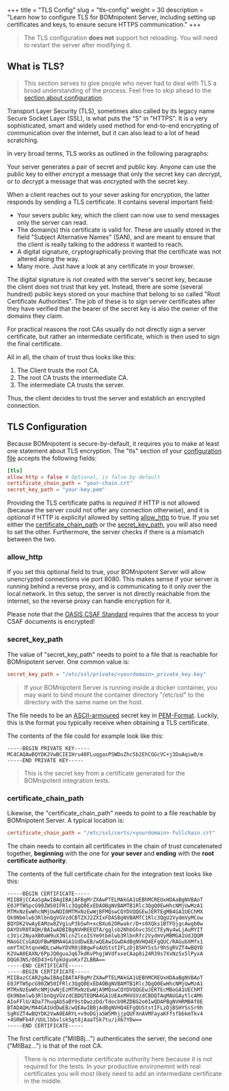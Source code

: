+++
title = "TLS Config"
slug = "tls-config"
weight = 30
description = "Learn how to configure TLS for BOMnipotent Server, including setting up certificates and keys, to ensure secure HTTPS communication."
+++

> The TLS configuration **does not** support hot reloading. You will need to restart the server after modifying it.

## What is TLS?

> This section serves to give people who never had to deal with TLS a broad understanding of the process. Feel free to skip ahead to the [section about configuration](#tls-configuration).

Transport Layer Security (TLS), sometimes also called by its legacy name Secure Socket Layer (SSL), is what puts the "S" in "HTTPS". It is a very sophisticated, smart and widely used method for end-to-end encrypting of communication over the internet, but it can also lead to a lot of head scratching.

In very broad terms, TLS works as outlined in the following paragraphs:

Your server generates a pair of secret and public key. Anyone can use the public key to either *en*crypt a message that only the secret key can *de*crypt, or to *de*crypt a message that was *en*crypted with the secret key.

When a client reaches out to your sever asking for encryption, the latter responds by sending a TLS certificate. It contains several important field:
- Your severs public key, which the client can now use to send messages only the server can read.
- The domain(s) this certificate is valid for. These are usually stored in the field "Subject Alternative Names" (SAN), and are meant to ensure that the client is really talking to the address it wanted to reach.
- A digital signature, cryptographically proving that the certificate was not altered along the way.
- Many more. Just have a look at any certificate in your browser.

The digital signature is *not* created with the server's secret key, because the client does not trust that key yet. Instead, there are some (several hundred) public keys stored on your machine that belong to so called "Root Certificate Authorities". The job of these is to sign server certificates after they have verified that the bearer of the secret key is also the owner of the domains they claim.

For practical reasons the root CAs usually do not directly sign a server certificate, but rather an intermediate certificate, which is then used to sign the final certificate.

All in all, the chain of trust thus looks like this:
1. The Client trusts the root CA.
1. The root CA trusts the intermediate CA.
1. The intermediate CA trusts the server.

Thus, the client decides to trust the server and establich an encrypted connection.

## TLS Configuration

Because BOMnipotent is secure-by-default, it requires you to make at least one statement about TLS encryption. The "tls" section of your [configuration file](/server/configuration/config-file/) accepts the following fields:

```toml
[tls]
allow_http = false # Optional, is false by default
certificate_chain_path = "your-chain.crt"
secret_key_path = "your-key.pem"
```

Providing the TLS certificate paths is *required* if HTTP is not allowed (because the server could not offer any connection otherwise), and it is *optional* if HTTP is explicityl allowed by setting [allow_http](#allow_http) to true. If you set either the [certificate_chain_path](#certificate_chain_path) or the [secret_key_path](#secret_key_path), you will also need to set the other. Furthermore, the server checks if there is a mismatch between the two.

### allow_http

If you set this optional field to true, your BOMnipotent Server will allow unencrypted connections vie port 8080. This makes sense if your server is running behind a reverse proxy, and is communicating to it only over the local network. In this setup, the server is not directly reachable from the internet, so the reverse proxy can handle encryption for it.

Please note that the [OASIS CSAF Standard](https://docs.oasis-open.org/csaf/csaf/v2.0/os/csaf-v2.0-os.html#713-requirement-3-tls) requires that the access to your CSAF documents is encrypted!

### secret_key_path

The value of "secret_key_path" needs to point to a file that is reachable for BOMnipotent server. One common value is:
```toml
secret_key_path = "/etc/ssl/private/<yourdomain>_private_key.key"
```

> If your BOMnipotent Server is running inside a docker container, you may want to bind mount the container directory "/etc/ssl" to the directory with the same name on the host.

The file needs to be an [ASCII-armoured](https://openpgp.dev/book/armor.html) secret key in [PEM-Format](https://en.wikipedia.org/wiki/Privacy-Enhanced_Mail). Luckily, this is the format you typically receive when obtaining a TLS certificate.

The contents of the file could for example look like this:
``` {wrap="false" title="secret key"}
-----BEGIN PRIVATE KEY-----
MC4CAQAwBQYDK2VwBCIEIHru40FLuqgasPSWDuZhc5b2EhCGGcVC+j3DuAqiw0/m
-----END PRIVATE KEY-----
```

> This is the secret key from a certificate generated for the BOMnipotent integration tests.

### certificate_chain_path

Likewise, the "certificate_chain_path" needs to point to a file reachable by BOMnipotent Server. A typical location is:
```toml
certificate_chain_path = "/etc/ssl/certs/<yourdomain>-fullchain.crt"
```

The chain needs to contain all certificates in the chain of trust concatenated together, **beginning** with the one for **your sever** and **ending** with the **root certificate authority**.

The contents of the full certificate chain for the integration test looks like this:
``` {wrap="false" title="certificate chain"}
-----BEGIN CERTIFICATE-----
MIIB8jCCAaSgAwIBAgIBAjAFBgMrZXAwPTELMAkGA1UEBhMCREUxHDAaBgNVBAoT
E0JPTW5pcG90ZW50IFRlc3QgQ0ExEDAOBgNVBAMTB1Rlc3QgQ0EwHhcNMjUwMzA1
MTMxNzEwWhcNMjUwNDI0MTMxNzEwWjBFMQswCQYDVQQGEwJERTEgMB4GA1UEChMX
Qk9Nbmlwb3RlbnQgVGVzdCBTZXJ2ZXIxFDASBgNVBAMTC1Rlc3QgU2VydmVyMCow
BQYDK2VwAyEAMzw8ZVgiuP3bSwh+xcBXu62ORwakr/D+s0XQks1BTFOjgcAwgb0w
DAYDVR0TAQH/BAIwADBIBgNVHREEQTA/gglsb2NhbGhvc3SCCTEyNy4wLjAuMYIT
c3Vic2NyaXB0aW9uX3NlcnZlcoISYm9tbmlwb3RlbnRfc2VydmVyMBMGA1UdJQQM
MAoGCCsGAQUFBwMBMA4GA1UdDwEB/wQEAwIGwDAdBgNVHQ4EFgQUC/RAGubXMfx1
omYTXChtqneWDLcwHwYDVR0jBBgwFoAUStstIFLzDjBSHYSsSr9hSgRVZT4wBQYD
K2VwA0EAXN/6PpJQ0guaJq67kdKvPhgjWVdfxxeCAap8i24R39s7XxNz5x5lPyxA
DQG63NS/OED43+GfpkUguoKxfZLBBA==
-----END CERTIFICATE-----
-----BEGIN CERTIFICATE-----
MIIBazCCAR2gAwIBAgIBATAFBgMrZXAwPTELMAkGA1UEBhMCREUxHDAaBgNVBAoT
E0JPTW5pcG90ZW50IFRlc3QgQ0ExEDAOBgNVBAMTB1Rlc3QgQ0EwHhcNMjUwMzA1
MTMxNzEwWhcNMjUwNjEzMTMxNzEwWjA9MQswCQYDVQQGEwJERTEcMBoGA1UEChMT
Qk9Nbmlwb3RlbnQgVGVzdCBDQTEQMA4GA1UEAxMHVGVzdCBDQTAqMAUGAytlcAMh
AIoFFlU/ADa77huqAb5aBY9stDwzzDd/Tdocb9RZDBG2o0IwQDAPBgNVHRMBAf8E
BTADAQH/MA4GA1UdDwEB/wQEAwIBBjAdBgNVHQ4EFgQUStstIFLzDjBSHYSsSr9h
SgRVZT4wBQYDK2VwA0EARYL+v9oDGjaSW5MhjjpQUFXnAVMFayaKFfsfbbkmTkv4
+4SRWFb4F/UULlbbvlskSgt8jAaaTSk7tu/iX67YDw==
-----END CERTIFICATE-----
```

The first certificate ("MIIB8j...") authenticates the server, the second one ("MIIBaz...") is that of the root CA.

> There is no intermediate certificate authority here because it is not required for the tests. In your productive environemnt with real certificates you will most likely need to add an intermediate certificate in the middle.
